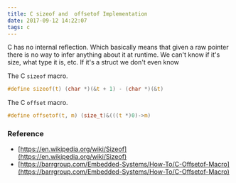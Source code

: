 ```yaml
---
title: C sizeof and  offsetof Implementation
date: 2017-09-12 14:22:07
tags: c
---
```

C has no internal reflection. Which basically means that given a raw pointer there is no way to infer anything about it at runtime. We can't know if it's size, what type it is, etc. If it's a struct we don't even know 

The C `sizeof` macro.

```c
#define sizeof(t) (char *)(&t + 1) - (char *)(&t)
```

The C `offset` macro.

```c
#define offsetof(t, m) (size_t)&(((t *)0)->m)
```

### Reference

- [https://en.wikipedia.org/wiki/Sizeof](https://en.wikipedia.org/wiki/Sizeof)
- [https://barrgroup.com/Embedded-Systems/How-To/C-Offsetof-Macro](https://barrgroup.com/Embedded-Systems/How-To/C-Offsetof-Macro)
